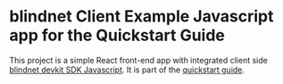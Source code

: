 # blindnet Client Example Javascript app for the Quickstart Guide

This project is a simple React front-end app with integrated client side [blindnet devkit SDK Javascript](https://github.com/blindnet-io/sdk-javascript-client). It is part of the [quickstart guide](https://blindnet.dev/docs/quickstart).